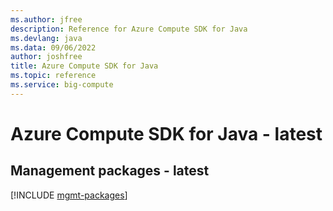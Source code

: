 ```yaml
---
ms.author: jfree
description: Reference for Azure Compute SDK for Java
ms.devlang: java
ms.data: 09/06/2022
author: joshfree
title: Azure Compute SDK for Java
ms.topic: reference
ms.service: big-compute
---
```

# Azure Compute SDK for Java - latest

## Management packages - latest
[!INCLUDE [mgmt-packages](compute-mgmt-index.md)]
